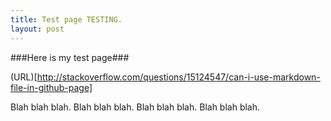 ```yaml
---
title: Test page TESTING.
layout: post
---
```


###Here is my test page###


(URL)[http://stackoverflow.com/questions/15124547/can-i-use-markdown-file-in-github-page]


Blah blah blah. Blah blah blah. Blah blah blah. Blah blah blah.